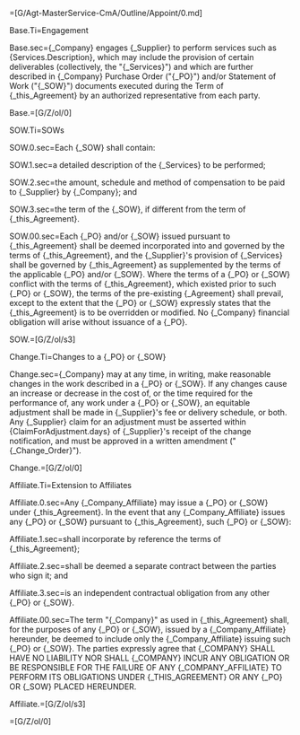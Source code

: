 =[G/Agt-MasterService-CmA/Outline/Appoint/0.md]

Base.Ti=Engagement

Base.sec={_Company} engages {_Supplier} to perform services such as {Services.Description}, which may include the provision of certain deliverables (collectively, the "{_Services}") and which are further described in {_Company} Purchase Order ("{_PO}") and/or Statement of Work ("{_SOW}") documents executed during the Term of {_this_Agreement} by an authorized representative from each party.

Base.=[G/Z/ol/0]

SOW.Ti=SOWs

SOW.0.sec=Each {_SOW} shall contain:

SOW.1.sec=a detailed description of the {_Services} to be performed;

SOW.2.sec=the amount, schedule and method of compensation to be paid to {_Supplier} by {_Company}; and

SOW.3.sec=the term of the {_SOW}, if different from the term of {_this_Agreement}.

SOW.00.sec=Each {_PO} and/or {_SOW} issued pursuant to {_this_Agreement} shall be deemed incorporated into and governed by the terms of {_this_Agreement}, and the {_Supplier}'s provision of {_Services} shall be governed by {_this_Agreement} as supplemented by the terms of the applicable {_PO} and/or {_SOW}. Where the terms of a {_PO} or {_SOW} conflict with the terms of {_this_Agreement}, which existed prior to such {_PO} or {_SOW}, the terms of the pre-existing {_Agreement} shall prevail, except to the extent that the {_PO} or {_SOW} expressly states that the {_this_Agreement} is to be overridden or modified. No {_Company} financial obligation will arise without issuance of a {_PO}.

SOW.=[G/Z/ol/s3]

Change.Ti=Changes to a {_PO} or {_SOW}

Change.sec={_Company} may at any time, in writing, make reasonable changes in the work described in a {_PO} or {_SOW}. If any changes cause an increase or decrease in the cost of, or the time required for the performance of, any work under a {_PO} or {_SOW}, an equitable adjustment shall be made in {_Supplier}'s fee or delivery schedule, or both. Any {_Supplier} claim for an adjustment must be asserted within {ClaimForAdjustment.days} of {_Supplier}'s receipt of the change notification, and must be approved in a written amendment ("{_Change_Order}").

Change.=[G/Z/ol/0]

Affiliate.Ti=Extension to Affiliates

Affiliate.0.sec=Any {_Company_Affiliate} may issue a {_PO} or {_SOW} under {_this_Agreement}. In the event that any {_Company_Affiliate} issues any {_PO} or {_SOW} pursuant to {_this_Agreement}, such {_PO} or {_SOW}:

Affiliate.1.sec=shall incorporate by reference the terms of {_this_Agreement};

Affiliate.2.sec=shall be deemed a separate contract between the parties who sign it; and

Affiliate.3.sec=is an independent contractual obligation from any other {_PO} or {_SOW}.

Affiliate.00.sec=The term "{_Company}" as used in {_this_Agreement} shall, for the purposes of any {_PO} or {_SOW}, issued by a {_Company_Affiliate} hereunder, be deemed to include only the {_Company_Affiliate} issuing such {_PO} or {_SOW}. The parties expressly agree that <span style="text-transform: uppercase">{_Company} shall have no liability nor shall {_Company} incur any obligation or be responsible for the failure of any {_Company_Affiliate} to perform its obligations under {_this_Agreement} or any {_PO} or {_SOW} placed hereunder</span>.

Affiliate.=[G/Z/ol/s3]

=[G/Z/ol/0]